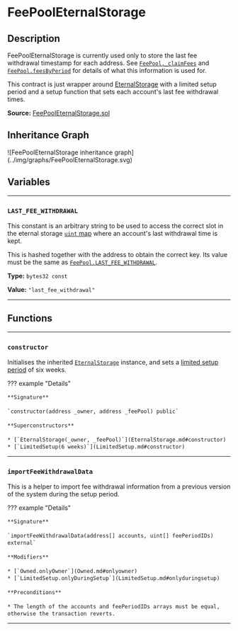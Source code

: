 # FeePoolEternalStorage

## Description

FeePoolEternalStorage is currently used only to store the last fee withdrawal timestamp for each address. See [`FeePool._claimFees`](FeePool.md#_claimFees) and [`FeePool.feesByPeriod`](FeePool.md#feesbyperiod) for details of what this information is used for.

This contract is just wrapper around [EternalStorage](EternalStorage.md) with a limited setup period and a setup function that sets each account's last fee withdrawal times.

**Source:** [FeePoolEternalStorage.sol](https://github.com/Synthetixio/synthetix/blob/master/contracts/FeePoolEternalStorage.sol)

<section-sep />

## Inheritance Graph

<centered-image>
    ![FeePoolEternalStorage inheritance graph](../img/graphs/FeePoolEternalStorage.svg)
</centered-image>

<section-sep />

## Variables

---

### `LAST_FEE_WITHDRAWAL`

This constant is an arbitrary string to be used to access the correct slot in the eternal storage [`uint` map](EternalStorage.md#storage) where an account's last withdrawal time is kept.

This is hashed together with the address to obtain the correct key. Its value must be the same as [`FeePool.LAST_FEE_WITHDRAWAL`](FeePool.md#last_fee_withdrawal).

**Type:** `bytes32 const`

**Value:** `"last_fee_withdrawal"`

---

<section-sep />

## Functions

---

### `constructor`

Initialises the inherited [`EternalStorage`](EternalStorage.md) instance, and sets a [limited setup period](LimitedSetup.md) of six weeks.

??? example "Details"

    **Signature**

    `constructor(address _owner, address _feePool) public`

    **Superconstructors**

    * [`EternalStorage(_owner, _feePool)`](EternalStorage.md#constructor)
    * [`LimitedSetup(6 weeks)`](LimitedSetup.md#constructor)

---

### `importFeeWithdrawalData`

This is a helper to import fee withdrawal information from a previous version of the system during the setup period.

??? example "Details"

    **Signature**

    `importFeeWithdrawalData(address[] accounts, uint[] feePeriodIDs) external`

    **Modifiers**

    * [`Owned.onlyOwner`](Owned.md#onlyowner)
    * [`LimitedSetup.onlyDuringSetup`](LimitedSetup.md#onlyduringsetup)

    **Preconditions**

    * The length of the accounts and feePeriodIDs arrays must be equal, otherwise the transaction reverts.

---

<section-sep />

